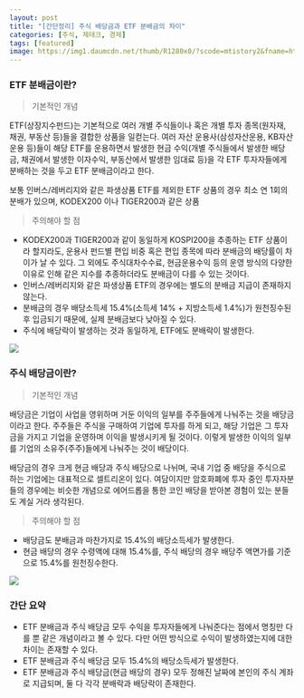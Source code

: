 ```yaml
---
layout: post
title: "[간단정리] 주식 배당금과 ETF 분배금의 차이"
categories: [주식, 제태크, 경제]
tags: [featured]
image: https://img1.daumcdn.net/thumb/R1280x0/?scode=mtistory2&fname=https%3A%2F%2Fblog.kakaocdn.net%2Fdn%2FoVJfH%2FbtrepvFI2l5%2Fg3QGA7bAHl0gJkKj2WNRA1%2Fimg.webp
---
```


### ETF 분배금이란?

> 기본적인 개념

ETF(상장지수펀드)는 기본적으로 여러 개별 주식들이나 혹은 개별 투자 종목(원자재, 채권, 부동산 등)들을 결합한 상품을 일컫는다. 여러 자산 운용사(삼성자산운용, KB자산운용 등)들이 해당 ETF를 운용하면서 발생한 현금 수익(개별 주식들에서 발생한 배당금, 채권에서 발생한 이자수익, 부동산에서 발생한 임대료 등)을 각 ETF 투자자들에게 분배하는 것을 두고 ETF 분배금이라고 한다.

보통 인버스/레버리지와 같은 파생상품 ETF를 제외한 ETF 상품의 경우 최소 연 1회의 분배가 있으며, KODEX200 이나 TIGER200과 같은 상품

> 주의해야 할 점

- KODEX200과 TIGER200과 같이 동일하게 KOSPI200을 추종하는 ETF 상품이라 할지라도, 운용사 펀드별 편입 비중 혹은 편입 종목에 따라 분배금의 배당률이 차이가 날 수 있다. 그 외에도 주식대차수수료, 현금운용수익 등의 운영 방식의 다양한 이유로 인해 같은 지수를 추종하더라도 분배금이 다를 수 있는 것이다.
- 인버스/레버리지와 같은 파생상품 ETF의 경우에는 별도의 분배금 지급이 존재하지 않는다.
- 분배금의 경우 배당소득세 15.4%(소득세 14% + 지방소득세 1.4%)가 원천징수된 후 입금되기 때문에, 실제 분배금보다 낮아질 수 있다.
- 주식에 배당락이 발생하는 것과 동일하게, ETF에도 분배락이 발생한다.

![](https://img1.daumcdn.net/thumb/R1280x0/?scode=mtistory2&fname=https%3A%2F%2Fblog.kakaocdn.net%2Fdn%2FoVJfH%2FbtrepvFI2l5%2Fg3QGA7bAHl0gJkKj2WNRA1%2Fimg.webp)

### 주식 배당금이란?

> 기본적인 개념

배당금은 기업이 사업을 영위하며 거둔 이익의 일부를 주주들에게 나눠주는 것을 배당금이라고 한다. 주주들은 주식을 구매하여 기업에 투자를 하게 되고, 해당 기업은 그 투자금을 가지고 기업을 운영하며 이익을 발생시키게 될 것이다. 이렇게 발생한 이익의 일부를 기업의 소유주(주주)들에게 나눠주는 것이 배당이다.

배당금의 경우 크게 현금 배당과 주식 배당으로 나뉘며, 국내 기업 중 배당을 주식으로 하는 기업에는 대표적으로 셀트리온이 있다. 여담이지만 암호화폐에 투자 중인 투자자분들의 경우에는 비슷한 개념으로 에어드롭을 통한 코인 배당을 받아본 경험이 있는 분들도 계실 거라 생각된다.

> 주의해야 할 점

- 배당금도 분배금과 마찬가지로 15.4%의 배당소득세가 발생한다.
- 현금 배당의 경우 수령액에 대해 15.4%를, 주식 배당의 경우 배당주 액면가를 기준으로 15.4%를 원천징수한다.

![](https://img1.daumcdn.net/thumb/R1280x0/?scode=mtistory2&fname=https%3A%2F%2Fblog.kakaocdn.net%2Fdn%2FbARdc7%2FbtrerAGwZ4L%2F7M0V6JDXedd3Px3HTXAkr1%2Fimg.webp)

### 간단 요약

- ETF 분배금과 주식 배당금 모두 수익을 투자자들에게 나눠준다는 점에서 명칭만 다를 뿐 같은 개념이라고 볼 수 있다. 다만 어떤 방식으로 수익이 발생하였는지에 대한 차이는 존재할 수 있다.
- ETF 분배금과 주식 배당금 모두 15.4%의 배당소득세가 발생한다.
- ETF 분배금과 주식 배당금(현금 배당의 경우) 모두 정해진 날짜에 본인의 주식 계좌로 지급되며, 둘 다 각각 분배락과 배당락이 존재한다.
